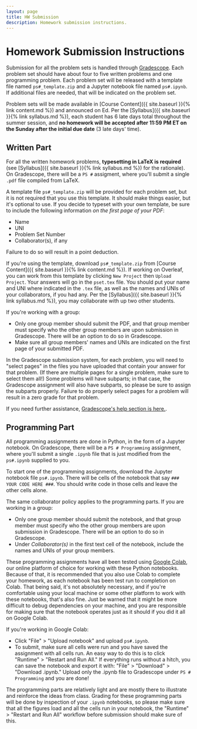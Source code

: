 ```yaml
---
layout: page
title: HW Submission
description: Homework submission instructions.
---
```

# Homework Submission Instructions

Submission for all the problem sets is handled through [Gradescope](https://www.gradescope.com/courses/801399). Each 
problem set should have about four to five written problems and one programming problem. Each problem set will be
released with a template file named `ps#_template.zip` and a Jupyter notebook file named `ps#.ipynb`. If additional files
are needed, that will be indicated on the problem set.

Problem sets will be made available in [Course Content]({{ site.baseurl }}{% link content.md %}) and announced on Ed. Per
the [Syllabus]({{ site.baseurl }}{% link syllabus.md %}), each student has 6 late days total throughout the summer session,
and **no homework will be accepted after 11:59 PM ET on the Sunday after the initial due date** (3 late days' time).

## Written Part
For all the written homework problems, **typesetting in LaTeX is required** (see [Syllabus]({{ site.baseurl }}{% link syllabus.md %})
for the rationale). On Gradescope, there will be a `PS #` assigment, where you'll submit a single `.pdf` file compiled from LaTeX.

A template file `ps#_template.zip` will be provided for each problem set, but it is not required that you use this template.
It should make things easier, but it's optional to use. If you decide to typeset with your own template, be sure to include
the following information *on the first page of your PDF*:

- Name
- UNI
- Problem Set Number
- Collaborator(s), if any

Failure to do so will result in a point deduction.

If you're using the template, download `ps#_template.zip` from [Course Content]({{ site.baseurl }}{% link content.md %}). If
working on Overleaf, you can work from this template by clicking `New Project` then `Upload Project`. Your answers will
go in the `pset.tex` file. You should put your name and UNI where indicated in the `.tex` file, as well as the names
and UNIs of your collaborators, if you had any. Per the [Syllabus]({{ site.baseurl }}{% link syllabus.md %}), you may
collaborate with up two other students.

If you're working with a group:

- Only one group member should submit the PDF, and that group member must specify who the other group members are upon submission in Gradescope. There will be an option to do so in Gradescope.
- Make sure all group members' names and UNIs are indicated on the first page of your submitted PDF.

In the Gradescope submission system, for each problem, you will need to "select pages" in the files you have uploaded that
contain your answer for that problem. (If there are multiple pages for a single problem, make sure to select them all!)
Some problems will have subparts; in that case, the Gradescope assignment will also have subparts, so please be sure to
assign the subparts properly. Failure to do properly select pages for a problem will result in a zero grade for that problem.

If you need further assistance, [Gradescope's help section is here.](https://help.gradescope.com/article/ccbpppziu9-student-submit-work#submitting_to_your_assignment).

## Programming Part
All programming assignments are done in Python, in the form of a Jupyter notebook. On Gradescope, there will be a `PS # Programming`
assignment, where you'll submit a single `.ipynb` file that is just modified from the `ps#.ipynb` supplied to you.

To start one of the programming assignments, download the Jupyter notebook file `ps#.ipynb`. 
There will be cells of the notebook that say `### YOUR CODE HERE ###`. You should write code in those cells and leave the other cells alone.

The same collaborator policy applies to the programming parts. If you are working in a group:

- Only one group member should submit the notebook, and that group member must specify who the other group members are upon submission in Gradescope. There will be an option to do so in Gradescope.
- Under *Collaborator(s)* in the first text cell of the notebook, include the names and UNIs of your group members.

These programming assignments have all been tested using [Google Colab](https://colab.research.google.com/), our online
platform of choice for working with these Python notebooks. Because of that, it is recommended that you also use Colab 
to complete your homework, as each notebook has been test run to completion on Colab. That being said, it's not 
absolutely necessary, and if you're comfortable using your local machine or some other platform to work with these 
notebooks, that's also fine. Just be warned that it might be more difficult to debug dependencies on your machine, and 
you are responsible for making sure that the notebook operates just as it should if you did it all on Google Colab.

If you're working in Google Colab:
- Click "File" > "Upload notebook" and upload `ps#.ipynb`.
- To submit, make sure all cells were run and you have saved the assignment with all cells run. An easy way to do this is to click "Runtime" > "Restart and Run All." If everything runs without a hitch, you can save the notebook and export it with: "File" > "Download" > "Download .ipynb." Upload only the .ipynb file to Gradescope under `PS # Programming` and you are done!

The programming parts are relatively light and are mostly there to illustrate and reinforce the ideas from
class. Grading for these programming parts will be done by inspection of your `.ipynb` notebooks, so please make sure
that all the figures load and all the cells run in your notebook, the "Runtime" > "Restart and Run All" workflow before
submission should make sure of this.